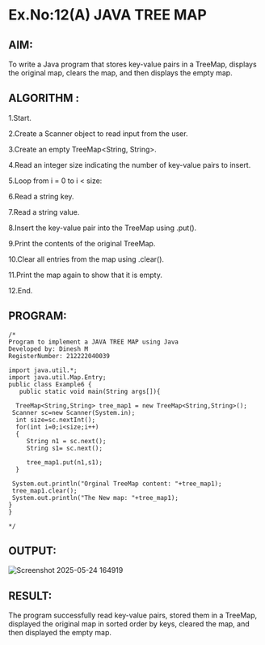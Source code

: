 # Ex.No:12(A)         JAVA TREE MAP
## AIM:
To write a Java program that stores key-value pairs in a TreeMap, displays the original map, clears the map, and then displays the empty map.

## ALGORITHM :

1.Start.

2.Create a Scanner object to read input from the user.

3.Create an empty TreeMap<String, String>.

4.Read an integer size indicating the number of key-value pairs to insert.

5.Loop from i = 0 to i < size:

6.Read a string key.

7.Read a string value.

8.Insert the key-value pair into the TreeMap using .put().

9.Print the contents of the original TreeMap.

10.Clear all entries from the map using .clear().

11.Print the map again to show that it is empty.

12.End.



## PROGRAM:
 ```
/*
Program to implement a JAVA TREE MAP using Java
Developed by: Dinesh M
RegisterNumber: 212222040039

import java.util.*;
import java.util.Map.Entry;  
public class Example6 {  
    public static void main(String args[]){  

   TreeMap<String,String> tree_map1 = new TreeMap<String,String>();      
  Scanner sc=new Scanner(System.in);
   int size=sc.nextInt();
   for(int i=0;i<size;i++)
   {
      String n1 = sc.next();
      String s1= sc.next();
       
   	  tree_map1.put(n1,s1);  
   }
    
  System.out.println("Orginal TreeMap content: "+tree_map1);
  tree_map1.clear();
  System.out.println("The New map: "+tree_map1);
 }
}

*/
```









## OUTPUT:
![Screenshot 2025-05-24 164919](https://github.com/user-attachments/assets/8cb729ad-954d-4821-bb44-486ab0229c77)



## RESULT:
The program successfully read key-value pairs, stored them in a TreeMap, displayed the original map in sorted order by keys, cleared the map, and then displayed the empty map.
